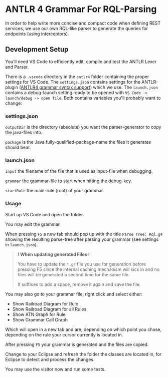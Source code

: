 # ANTLR 4 Grammar For RQL-Parsing

In order to help write more concise and compact code when defining REST services, we use our own RQL-like parser to generate the queries for endpoints (using interceptors).

## Development Setup

You'll need VS Code to efficiently edit, compile and test the ANTLR Lexer and Parser.

There is a `.vscode` directory in the `antlr4` folder containing the proper settings for VS Code.
The `settings.json` contains settings for the ANTLR-plugin ([ANTLR4 grammar syntax support](https://marketplace.visualstudio.com/items?itemName=mike-lischke.vscode-antlr4)) which we use.
The `launch.json` contains a debug-launch setting ready to be opened with `VS Code -> launch/debug -> open file`. Both contains variables you'll probably want to change:

### settings.json

`outputDir` is the directory (absolute) you want the parser-generator to copy the java-files into.

`package` is the Java fully-qualified-package-name the files it generates should bear.

### launch.json

`input` the filename of the file that is used as input-file when debugging.

`grammar` the grammar-file to start when hitting the debug-key.

`startRule` the main-rule (root) of your grammar.

### Usage

Start up VS Code and open the folder.

You may edit the grammar.

When pressing `F5` a new tab should pop up with the title `Parse Tree: Rql.g4` showing the resulting parse-tree after parsing your grammar (see settings in `launch.json`).



> **! When updating generated Files !**
>
> You have to update the `*.g4` file you use for generation before pressing F5 since the internal caching mechanism will kick in and no files will be generated a second time for the same file.
>
> It suffices to add a space, remove it again and save the file.



You may also go to your grammar file, right click and select either:

- Show Railroad Diagram for Rule
- Show Railroad Diagram for all Rules
- Show ATN Graph for Rule
- Show Grammar Call Graph

Which will open in a new tab and are, depending on which point you chose,  depending on the rule your cursor currently is located in.

After pressing `F5` your grammar is generated and the files are copied.

Change to your Eclipse and refresh the folder the classes are located in, for Eclipse to detect and process the changes.

You may use the visitor now and run some tests.
